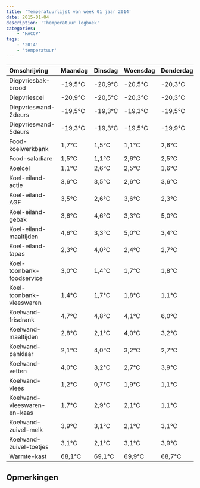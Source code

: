```yaml
---
title: 'Temperatuurlijst van week 01 jaar 2014'
date: 2015-01-04
description: 'Themperatuur logboek'
categories:
    - 'HACCP'
tags:
    - '2014'
    - 'temperatuur'
---
```

|Omschrijving|Maandag|Dinsdag|Woensdag|Donderdag|Vrijdag|Zaterdag|Zondag|
|:---|:---|:---|:---|:---|:---|:---|:---|
|Diepvriesbak-brood|-19,5°C|-20,9°C|-20,5°C|-20,3°C|-20,3°C|-20,5°C|-20,9°C|
|Diepvriescel|-20,9°C|-20,5°C|-20,3°C|-20,3°C|-20,5°C|-20,9°C|-19,4°C|
|Diepvrieswand-2deurs|-19,5°C|-19,3°C|-19,3°C|-19,5°C|-19,9°C|-18,4°C|-18,5°C|
|Diepvrieswand-5deurs|-19,3°C|-19,3°C|-19,5°C|-19,9°C|-18,4°C|-18,5°C|-19,4°C|
|Food-koelwerkbank|1,7°C|1,5°C|1,1°C|2,6°C|2,5°C|1,6°C|2,6°C|
|Food-saladiare|1,5°C|1,1°C|2,6°C|2,5°C|1,6°C|2,6°C|1,3°C|
|Koelcel|1,1°C|2,6°C|2,5°C|1,6°C|2,6°C|1,3°C|3,0°C|
|Koel-eiland-actie|3,6°C|3,5°C|2,6°C|3,6°C|2,3°C|4,0°C|2,4°C|
|Koel-eiland-AGF|3,5°C|2,6°C|3,6°C|2,3°C|4,0°C|2,4°C|2,7°C|
|Koel-eiland-gebak|3,6°C|4,6°C|3,3°C|5,0°C|3,4°C|3,7°C|3,8°C|
|Koel-eiland-maaltijden|4,6°C|3,3°C|5,0°C|3,4°C|3,7°C|3,8°C|3,1°C|
|Koel-eiland-tapas|2,3°C|4,0°C|2,4°C|2,7°C|2,8°C|2,1°C|4,0°C|
|Koel-toonbank-foodservice|3,0°C|1,4°C|1,7°C|1,8°C|1,1°C|3,0°C|2,2°C|
|Koel-toonbank-vleeswaren|1,4°C|1,7°C|1,8°C|1,1°C|3,0°C|2,2°C|1,7°C|
|Koelwand-frisdrank|4,7°C|4,8°C|4,1°C|6,0°C|5,2°C|4,7°C|5,9°C|
|Koelwand-maaltijden|2,8°C|2,1°C|4,0°C|3,2°C|2,7°C|3,9°C|3,1°C|
|Koelwand-panklaar|2,1°C|4,0°C|3,2°C|2,7°C|3,9°C|3,1°C|2,1°C|
|Koelwand-vetten|4,0°C|3,2°C|2,7°C|3,9°C|3,1°C|2,1°C|3,1°C|
|Koelwand-vlees|1,2°C|0,7°C|1,9°C|1,1°C|0,1°C|1,1°C|1,9°C|
|Koelwand-vleeswaren-en-kaas|1,7°C|2,9°C|2,1°C|1,1°C|2,1°C|2,9°C|1,7°C|
|Koelwand-zuivel-melk|3,9°C|3,1°C|2,1°C|3,1°C|3,9°C|2,7°C|3,6°C|
|Koelwand-zuivel-toetjes|3,1°C|2,1°C|3,1°C|3,9°C|2,7°C|3,6°C|4,0°C|
|Warmte-kast|68,1°C|69,1°C|69,9°C|68,7°C|69,6°C|70,0°C|68,7°C|

## Opmerkingen


